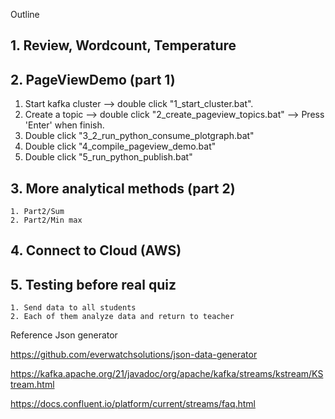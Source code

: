 Outline

<!-- 1. Check homework
	- How long to get your answer?
	- What is your answer? -->

## 1. Review, Wordcount, Temperature

## 2. PageViewDemo (part 1)
   1. Start kafka cluster --> double click "1_start_cluster.bat".
   2. Create a topic --> double click "2_create_pageview_topics.bat" --> Press 'Enter' when finish.
   3. Double click "3_2_run_python_consume_plotgraph.bat"
   4. Double click "4_compile_pageview_demo.bat"
   5. Double click "5_run_python_publish.bat"

## 3. More analytical methods (part 2)
	1. Part2/Sum
	2. Part2/Min max

## 4. Connect to Cloud (AWS)

## 5. Testing before real quiz
	1. Send data to all students
	2. Each of them analyze data and return to teacher
	

Reference
Json generator

https://github.com/everwatchsolutions/json-data-generator

https://kafka.apache.org/21/javadoc/org/apache/kafka/streams/kstream/KStream.html

https://docs.confluent.io/platform/current/streams/faq.html
